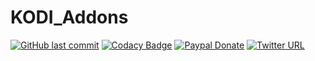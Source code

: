 # KODI_Addons
[![GitHub last commit](https://img.shields.io/github/last-commit/Lunatixz/KODI_Addons.svg?longCache=true&style=flat-square)](https://github.com/Lunatixz/KODI_Addons/commits/master)
[![Codacy Badge](https://img.shields.io/codacy/grade/efcc007bd689449f8cf89569ac6a311b/master.svg?longCache=true&style=flat-square)](https://github.com/Lunatixz/KODI_Addons)
[![Paypal Donate](https://img.shields.io/badge/paypal-donate-blue.svg&style=flat-square)](https://paypal.me/Lunatixz)
[![Twitter URL](https://img.shields.io/twitter/url/http/shields.io.svg?style=flat-square)](https://twitter.com/PseudoTV_Live)